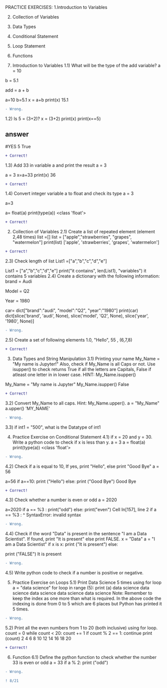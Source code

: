 PRACTICE EXERCISES:
1.Introduction to Variables

2. Collection of Variables

3. Data Types

4. Conditional Statement

5. Loop Statement

6. Functions


1. Introduction to Variables
1.1) What will be the type of the add variable?
a = 10

b = 5.1

add = a + b

a=10
b=5.1
x = a+b
print(x)
15.1

```diff
- Wrong.
```

1.2) Is 5 = (3+2)?
x = (3+2)
print(x)
print(x==5)
## answer
#YES
5
True

```diff
+ Correct!
```

1.3) Add 33 in variable a and print the result
a = 3

a = 3
x=a+33
print(x)
36

```diff
+ Correct!
```

1.4) Convert integer variable a to float and check its type
a = 3

a=3

a= float(a)
print(type(a))
<class 'float'>

```diff
+ Correct!
```

2. Collection of Variables
2.1) Create a list of repeated element (element 2,48 times)
list =[]
list = ["apple","strawberries", "grapes", "watermelon"]
print(list)
['apple', 'strawberries', 'grapes', 'watermelon']

```diff
+ Correct!
```

2.3) Check length of list
List1 =["a","b","c","d","e"]

List1 = ["a","b","c","d","e"]
print("it contains", len(List1), "variables")
it contains 5 variables
2.4) Create a dictionary with the following information:
brand = Audi

Model = Q2

Year = 1980

car= dict["brand":"audi", "model":"Q2", "year":"1980"]
print(car)
dict[slice('brand', 'audi', None), slice('model', 'Q2', None), slice('year', '1980', None)]

```diff
- Wrong.
```

2.5) Create a set of following elements
1.0, "Hello", 55 , (6,7,8)

 ```diff
+ Correct!
```

3. Data Types and String Manipulation
3.1) Printing your name My_Name = "My name is Jupyter!" Also, check if My_Name is all Caps or not. Use isupper() to check returns True if all the letters are Capitals, False if atleast one letter in in lower case.
HINT: My_Name.isupper()

My_Name = "My name is Jupyter"
My_Name.isupper()
False

```diff
+ Correct!
```

3.2) Convert My_Name to all caps. Hint: My_Name.upper().
a = "My_Name"
a.upper()
'MY_NAME'

```diff
- Wrong.
```

3.3) if int1 = "500", what is the Datatype of int1

 

4. Practice Exercise on Conditional Statement
4.1) if x = 20 and y = 30. Write a python code to check if x is less than y.
a = 3
a = float(a)
print(type(a))
<class 'float'>

```diff
- Wrong.
```

4.2) Check if a is equal to 10, If yes, print "Hello", else print "Good Bye"
a = 56

a=56
if a==10:
 print ("Hello")
else: 
 print ("Good Bye")
Good Bye

```diff
+ Correct!
```

4.3) Check whether a number is even or odd
a = 2020

a=2020
if a == %3 :
    print("odd")
else:
    print("even")
  Cell In[157], line 2
    if a == %3 :
            ^
SyntaxError: invalid syntax

```diff
- Wrong.
```

4.4) Check if the word "Data" is present in the sentence "I am a Data Scientist". If found, print "It is present" else print FALSE.
x = "Data"
a = "I am a Data Scientist"
if x is x:
    print ("It is present")
else:

 print ("FALSE")
It is present

```diff
- Wrong.
```

4.5) Write python code to check if a number is positive or negative.


5. Practice Exercise on Loops
5.1) Print Data Science 5 times using for loop
a = "data science"
for loop in range (5):
    print (a)
data science
data science
data science
data science
data science
Note: Remember to keep the index as one more than what is required. In the above code the indexing is done from 0 to 5 which are 6 places but Python has printed it 5 times.

```diff
- Wrong.
```

5.2) Print all the even numbers from 1 to 20 (both inclusive) using for loop.
count = 0
while count < 20:
    count += 1
    if count % 2 == 1:
        continue
    print (count)
2
4
6
8
10
12
14
16
18
20

```diff
+ Correct!
```

6. Function
6.1) Define the python function to check whether the number 33 is even or odd
a = 33
if a % 2:
    print ("odd")

```diff
- Wrong.
```

```diff
! 8/21
```
